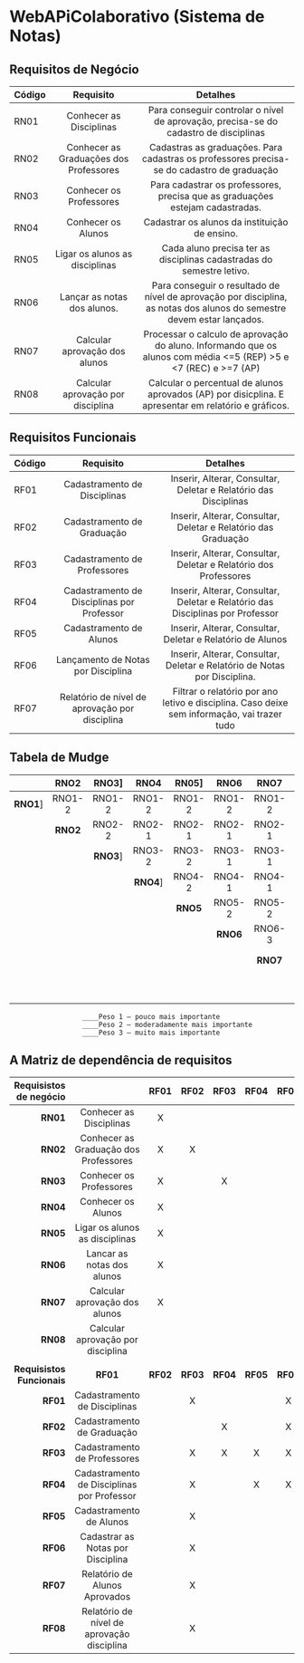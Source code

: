 # WebAPiColaborativo (Sistema de Notas)

## Requisitos de Negócio

| Código  | Requisito | Detalhes |
| ------------- |:-------------:|:---------------:|
| RN01     | Conhecer as Disciplinas     | Para conseguir controlar o nível de aprovação, precisa-se do cadastro de disciplinas
| RN02      | Conhecer as Graduações dos Professores     | Cadastras as graduações. Para cadastras os professores precisa-se do cadastro de graduação
| RN03      | Conhecer os Professores  |Para cadastrar os professores, precisa que as graduações estejam cadastradas.  
| RN04      | Conhecer os Alunos  | Cadastrar os alunos da instituição de ensino.
| RN05     | Ligar os alunos as disciplinas  | Cada aluno precisa ter as disciplinas cadastradas do semestre letivo.
| RN06     | Lançar as notas dos alunos.  | Para conseguir o resultado de nível de aprovação por disciplina, as notas dos alunos do semestre devem estar lançados.
| RN07     | Calcular aprovação dos alunos  | Processar o calculo de aprovação do aluno. Informando que os alunos com média <=5 (REP) >5 e <7 (REC) e >=7 (AP)
| RN08     | Calcular aprovação por disciplina | Calcular o percentual de alunos aprovados (AP) por disicplina. E apresentar em relatório e gráficos.

## Requisitos Funcionais

| Código  | Requisito | Detalhes |
| ------------- |:-------------:|:---------------:|
| RF01     | Cadastramento de Disciplinas    | Inserir, Alterar, Consultar, Deletar e Relatório das Disciplinas
| RF02     | Cadastramento de Graduação    | Inserir, Alterar, Consultar, Deletar e Relatório das Graduação
| RF03     | Cadastramento de Professores   | Inserir, Alterar, Consultar, Deletar e Relatório dos Professores
| RF04     | Cadastramento de Disciplinas por Professor    | Inserir, Alterar, Consultar, Deletar e Relatório das Disciplinas por Professor
| RF05    | Cadastramento de Alunos   | Inserir, Alterar, Consultar, Deletar e Relatório de Alunos
| RF06     | Lançamento de Notas por Disciplina   | Inserir, Alterar, Consultar, Deletar e Relatório de Notas por Disciplina. 
| RF07     | Relatório de nível de aprovação por disciplina    | Filtrar o relatório por ano letivo e disciplina. Caso deixe sem informação, vai trazer tudo

## Tabela de Mudge

|        | <b>RNO2</b> | <b>RNO3</b>] | <b>RNO4</b> | <b>RN05</b>] | <b>RNO6</b> | <b>RNO7</b> | <b>RN08</b> | <b>Total</b> | <b>%</b> |
| ------ |:------:|:------:|:------:|:------:|:------:|:------:|:------:|:-------:|:---:|
| <b>RNO1</b>] | RNO1-2 | RNO1-2 | RNO1-2 | RNO1-2 | RNO1-2 | RNO1-2 | RNO1-2 | 14 | 27% |
|	       | <b>RNO2</b> | RNO2-2 | RNO2-1 | RNO2-1 | RNO2-1 | RNO2-1 | RNO2-1 | 6 | 12% |
|		     |        | <b>RNO3</b>] | RNO3-2 | RNO3-2 | RNO3-1 | RNO3-1 | RNO3-2 | 8 | 16% |
|        |        |        | <b>RNO4</b>] | RNO4-2 | RNO4-1 | RNO4-1 | RNO4-2 | 6 | 12% |
|				 |        |        |        | <b>RNO5</b> | RNO5-2 | RNO5-2 | RNO5-1 | 5 | 10% |
| 	  	 |			  |        |        |        | <b>RNO6</b> | RNO6-3 | RNO6-3 | 6 | 12% |
| 	  	 |			  |        |        |        |        | <b>RNO7</b> | RNO7-3 | 3 | 6% |
| 	  	 |			  |        |        |        |        |        | <b>RNO8</b> | 3 | 6% |
| 	  	 |			  |        |        |        |        |        |        | 51 | 100% |
                      ____Peso 1 – pouco mais importante
                      ____Peso 2 – moderadamente mais importante
                      ____Peso 3 – muito mais importante
                      
                      
## A Matriz de dependência de requisitos												
												
| <b>Requisistos de negócio</b>       |                      | <b>RF01</b> | <b>RF02</b> | <b>RF03</b> | <b>RF04</b> | <b>RF05</b> | <b>RF06</b> | <b>RF07</b> | <b>RF08</b> |
| ---------------------------------------------------:|:----:|:----:|:----:|:----:|:----:|:----:|:----:|:----:|:----:|												
| <b>RN01</b> |	Conhecer as Disciplinas               |   X  |     |      |      |      |      |      |      |      |						
| <b>RN02</b> |	Conhecer as Graduação dos Professores |   X  |  X  |      |      |      |      |      |      |      |						
| <b>RN03</b> |	Conhecer os Professores               |   X  |     |   X  |     |      |      |      |      |      |					
| <b>RN04</b> |	Conhecer os Alunos                    |   X  |     |      |      |      |      |      |      |      |						
| <b>RN05</b> |	Ligar os alunos as disciplinas        |   X  |     |      |      |      |      |      |      |      |						
| <b>RN06</b> |	Lancar as notas dos alunos            |   X  |     |      |      |      |      |      |      |      |						
| <b>RN07</b> |	Calcular aprovação dos alunos         |   X  |     |      |      |      |      |      |      |      |						
| <b>RN08</b> |	Calcular aprovação por disciplina     |      |     |      |      |      |      |      |      |      |						
|                                                                                                                   |
| <b>Requisistos Funcionais</b>	                            | <b>RF01</b> | <b>RF02</b> | <b>RF03</b> | <b>RF04</b> | <b>RF05</b> | <b>RF06</b> | <b>RF07</b> | <b>RF08</b> |
| <b>RF01</b> |	Cadastramento de Disciplinas	                |      |   X  |      |      |   X  |   X  |      |      |   X  |
| <b>RF02</b> | Cadastramento de Graduação	                |      |      |   X  |      |   X  |      |      |      |      |
| <b>RF03</b> |	Cadastramento de Professores			|      |   X  |   X  |   X  |   X  |      |      |      |      |
| <b>RF04</b> |	Cadastramento de Disciplinas por Professor	|      |   X  |      |   X  |   X  |   X  |      |      |      |	
| <b>RF05</b> |	Cadastramento de Alunos				|      |   X  |      |      |      |      |   X  |      |   X  |
| <b>RF06</b> |	Cadastrar as Notas por Disciplina		|      |   X  |      |      |      |   X  |   X  |   X  |   X  |
| <b>RF07</b> |	Relatório de Alunos Aprovados			|      |   X  |      |      |      |   X  |   X  |   X  |   X  |
| <b>RF08</b> |	Relatório de nível de aprovação disciplina	|      |   X  |      |      |      |      |      |      |   X  |			







